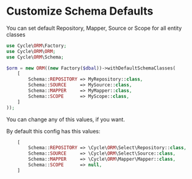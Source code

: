 # Customize Schema Defaults
You can set default Repository, Mapper, Source or Scope for all entity classes

```php
use Cycle\ORM\Factory;
use Cycle\ORM\ORM;
use Cycle\ORM\Schema;

$orm = new ORM((new Factory($dbal))->withDefaultSchemaClasses(
    [
        Schema::REPOSITORY => MyRepository::class,
        Schema::SOURCE     => MySource::class,
        Schema::MAPPER     => MyMapper::class,
        Schema::SCOPE      => MyScope::class,
    ]
));

```

You can change any of this values, if you want.

By default this config has this values:

```php
    [
        Schema::REPOSITORY => \Cycle\ORM\Select\Repository::class,
        Schema::SOURCE     => \Cycle\ORM\Select\Source::class,
        Schema::MAPPER     => \Cycle\ORM\Mapper\Mapper::class,
        Schema::SCOPE      => null,
    ]

```
